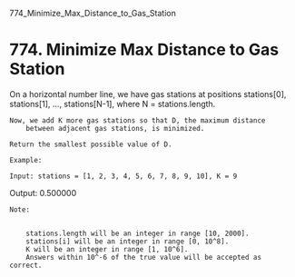 774_Minimize_Max_Distance_to_Gas_Station
# 774. Minimize Max Distance to Gas Station

On a horizontal number line, we have gas stations at positions stations[0],
        stations[1], ..., stations[N-1], where N = stations.length.

    Now, we add K more gas stations so that D, the maximum distance
        between adjacent gas stations, is minimized.

    Return the smallest possible value of D.

    Example:

    Input: stations = [1, 2, 3, 4, 5, 6, 7, 8, 9, 10], K = 9
Output: 0.500000

    Note:

    
        stations.length will be an integer in range [10, 2000].
        stations[i] will be an integer in range [0, 10^8].
        K will be an integer in range [1, 10^6].
        Answers within 10^-6 of the true value will be accepted as correct.